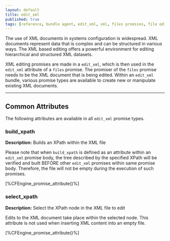 ```yaml
---
layout: default
title: edit_xml
published: true
tags: [reference, bundle agent, edit_xml, xml, files promises, file editing]
---
```


The use of XML documents in systems configuration is widespread. XML
documents represent data that is complex and can be structured in
various ways. The XML based editing offers a powerful environment for
editing hierarchical and structured XML datasets.

XML editing promises are made in a `edit_xml`, which is then
used in the `edit_xml` attribute of a `files` promise. The promiser of
the `files` promise needs to be the XML document that is being edited.
Within an `edit_xml` bundle, various promise types are available to create
new or manipulate existing XML documents.

***

<!-- Use any suitable promise type for lookups in promise_attribute
# build_xpath
-->

## Common Attributes

The following attributes are available in all `edit_xml` promise types.

### build_xpath

**Description:** Builds an XPath within the XML file

Please note that when `build_xpath` is defined as an attribute within
an `edit_xml` promise body, the tree described by the specified XPath
will be verified and built BEFORE other `edit_xml` promises within same
promise body. Therefore, the file will not be empty during the execution
of such promises.

[%CFEngine_promise_attribute()%]

### select_xpath

**Description:** Select the XPath node in the XML file to edit

Edits to the XML document take place within the selected node. This
attribute is not used when inserting XML content into an empty file.

[%CFEngine_promise_attribute()%]

